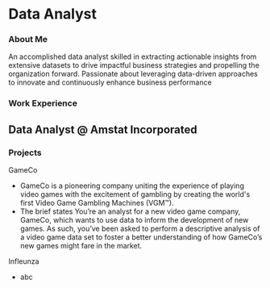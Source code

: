 # Data Analyst

### About Me
An accomplished data analyst skilled in extracting actionable insights from extensive datasets to drive impactful business strategies and propelling the organization forward. Passionate about leveraging data-driven approaches to innovate and continuously enhance business performance

### Work Experience
Data Analyst @ Amstat Incorporated
-


### Projects
GameCo
- GameCo is a pioneering company uniting the experience of playing video games with the excitement of gambling by creating the world's first Video Game Gambling Machines (VGM™). 
- The brief states You’re an analyst for a new video game company, GameCo, which wants to
use data to inform the development of new games. As such, you’ve been
asked to perform a descriptive analysis of a video game data set to foster a
better understanding of how GameCo’s new games might fare in the market.


Infleunza
- abc



